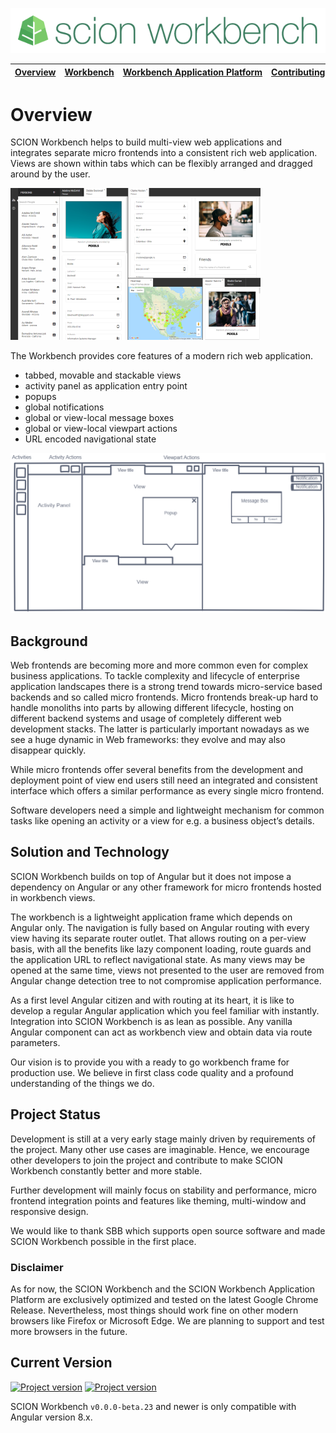 ![SCION Workbench](/resources/site/logo/scion-workbench-banner.png)

[Overview][menu-overview] | [Workbench][menu-workbench] | [Workbench&nbsp;Application&nbsp;Platform][menu-workbench-application-platform] | [Contributing][menu-contributing] | [Changelog][menu-changelog] | [Sponsoring][menu-sponsoring] | [Links][menu-links]
|---|---|---|---|---|---|---|

# Overview

SCION Workbench helps to build multi-view web applications and integrates separate micro frontends into a consistent rich web application. Views are shown within tabs which can be flexibly arranged and dragged around by the user.

<a href="https://github.com/SchweizerischeBundesbahnen/scion-workbench/raw/master/resources/site/pics/workbench-large.png">![SCION Workbench](/resources/site/pics/workbench-small.png)</a>

The Workbench provides core features of a modern rich web application.
-	tabbed, movable and stackable views
-	activity panel as application entry point
- popups
-	global notifications 
-	global or view-local message boxes
- global or view-local viewpart actions
-	URL encoded navigational state

<a href="https://github.com/SchweizerischeBundesbahnen/scion-workbench/raw/master/resources/site/pics/workbench-sketch-large.png">![SCION Workbench Features](/resources/site/pics/workbench-sketch-small.png)</a>

## Background
Web frontends are becoming more and more common even for complex business applications. To tackle complexity and lifecycle of enterprise application landscapes there is a strong trend towards micro-service based backends and so called micro frontends. Micro frontends break-up hard to handle monoliths into parts by allowing different lifecycle, hosting on different backend systems and usage of completely different web development stacks. The latter is particularly important nowadays as we see a huge dynamic in Web frameworks: they evolve and may also disappear quickly.

While micro frontends offer several benefits from the development and deployment point of view end users still need an integrated and consistent interface which offers a similar performance as every single micro frontend.

Software developers need a simple and lightweight mechanism for common tasks like opening an activity or a view for e.g. a business object’s details.

## Solution and Technology
SCION Workbench builds on top of Angular but it does not impose a dependency on Angular or any other framework for micro frontends hosted in workbench views.

The workbench is a lightweight application frame which depends on Angular only. The navigation is fully based on Angular routing with every view having its separate router outlet. That allows routing on a per-view basis, with all the benefits like lazy component loading, route guards and the application URL to reflect navigational state. As many views may be opened at the same time, views not presented to the user are removed from Angular change detection tree to not compromise application performance.

As a first level Angular citizen and with routing at its heart, it is like to develop a regular Angular application which you feel familiar with instantly. Integration into SCION Workbench is as lean as possible. Any vanilla Angular component can act as workbench view and obtain data via route parameters. 

Our vision is to provide you with a ready to go workbench frame for production use. We believe in first class code quality and a profound understanding of the things we do.

## Project Status
Development is still at a very early stage mainly driven by requirements of the project. Many other use cases are imaginable. Hence, we encourage other developers to join the project and contribute to make SCION Workbench constantly better and more stable.

Further development will mainly focus on stability and performance, micro frontend integration points and features like theming, multi-window and responsive design.

We would like to thank SBB which supports open source software and made SCION Workbench possible in the first place.

### Disclaimer
As for now, the SCION Workbench and the SCION Workbench Application Platform are exclusively optimized and tested on the latest Google Chrome Release. Nevertheless, most things should work fine on other modern browsers like Firefox or Microsoft Edge. We are planning to support and test more browsers in the future.

## Current Version
[![Project version](https://img.shields.io/npm/v/@scion/workbench.svg)][menu-download] [![Project version](https://img.shields.io/npm/v/@scion/workbench/next.svg)][menu-download]

SCION Workbench `v0.0.0-beta.23` and newer is only compatible with Angular version 8.x.

[menu-download]: https://www.npmjs.com/package/@scion/workbench

[menu-overview]: /README.md
[menu-workbench]: /resources/site/workbench.md
[menu-workbench-application-platform]: /resources/site/workbench-application-platform.md
[menu-contributing]: /CONTRIBUTING.md
[menu-changelog]: /resources/site/changelog.md
[menu-sponsoring]: /resources/site/sponsors.md
[menu-links]: /resources/site/links.md
